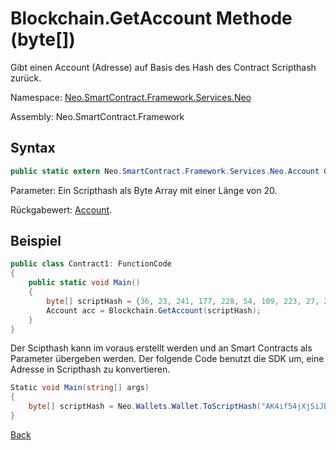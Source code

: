 # Blockchain.GetAccount Methode (byte[])

Gibt einen Account (Adresse) auf Basis des Hash des Contract Scripthash zurück.

Namespace: [Neo.SmartContract.Framework.Services.Neo](../../neo.md)

Assembly: Neo.SmartContract.Framework

## Syntax

```c#
public static extern Neo.SmartContract.Framework.Services.Neo.Account GetAccount(byte[] script_hash)
```

Parameter: Ein Scripthash als Byte Array mit einer Länge von 20.

Rückgabewert: [Account](../Account.md).

## Beispiel

```c#
public class Contract1: FunctionCode
{
    public static void Main()
    {
        byte[] scriptHash = {36, 23, 241, 177, 228, 54, 109, 223, 27, 237, 139, 54, 207, 38, 132, 101, 172, 3, 10, 73};
        Account acc = Blockchain.GetAccount(scriptHash);
    }
}
```
Der Scipthash kann im voraus erstellt werden und an Smart Contracts als Parameter übergeben werden. Der folgende Code benutzt die SDK um, eine Adresse in Scripthash zu konvertieren.

```c#
Static void Main(string[] args)
{
    byte[] scriptHash = Neo.Wallets.Wallet.ToScriptHash("AK4if54jXjSiJBs6jkfZjxAastauJtjjse").ToArray();
}
```



[Back](../Blockchain.md)
